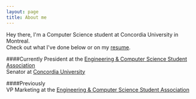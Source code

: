 ```yaml
---
layout: page
title: About me
---
```


Hey there, I'm a Computer Science student at Concordia University in Montreal.   
Check out what I've done below or on my [resume].

####Currently
President at the [Engineering & Computer Science Student Association][eca]  
Senator at [Concordia University][senate]  

####Previously  
VP Marketing at the [Engineering & Computer Science Student Association][eca]



[eca]: http://ecaconcordia.ca
[senate]: http://www.concordia.ca/about/administration-governance/board-senate/senate.html
[resume]: https://drive.google.com/file/d/0B9lwJd0V0bqhUGJpQ0hYSGtacWs/view